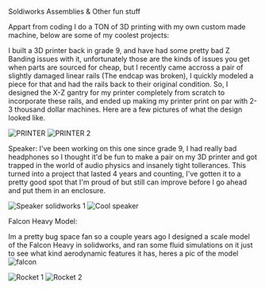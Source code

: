 
Soldiworks Assemblies & Other fun stuff

Appart from coding I do a TON of 3D printing with my own custom made machine, below are some of my coolest projects:


I built a 3D printer back in grade 9, and have had some pretty bad Z Banding issues with it, unfortunately those are the kinds of issues you get when parts are sourced for cheap, but I recently came accross a pair of slightly damaged linear rails (The endcap was broken), I quickly modeled a piece for that and had the rails back to their original condition. So, I designed the X-Z gantry for my printer completely from scratch to incorporate these rails, and ended up making my printer print on par with 2-3 thousand dollar machines.
Here are a few pictures of what the design looked like.

![PRINTER](https://user-images.githubusercontent.com/71618484/93735553-3e371c80-fbab-11ea-9eb5-a6f807d7d864.PNG)
![PRINTER 2](https://user-images.githubusercontent.com/71618484/93735550-3d05ef80-fbab-11ea-849d-e7b70d76ad45.PNG)

Speaker:
I've been working on this one since grade 9, I had really bad headphones so I thought it'd be fun to make a pair on my 3D printer and got trapped in the world of audio physics and insanely tight tollerances. This turned into a project that lasted 4 years and counting, I've gotten it to a pretty good spot that I'm proud of but still can improve before I go ahead and put them in an enclosure.

![Speaker solidworks 1](https://user-images.githubusercontent.com/71618484/93734989-5e65dc00-fba9-11ea-9fa1-81da282808ba.PNG)
![Cool speaker](https://user-images.githubusercontent.com/71618484/93735106-d46a4300-fba9-11ea-8997-f26cff6abf22.PNG)

Falcon Heavy Model:

Im a pretty bug space fan so a couple years ago I designed a scale model of the Falcon Heavy in solidworks, and ran some fluid simulations on it just to see what kind aerodynamic features it has, heres a pic of the model
![falcon](https://user-images.githubusercontent.com/71618484/93808388-e71c6080-fc19-11ea-9d0a-0994ec54bf0d.gif)

![Rocket 1](https://user-images.githubusercontent.com/71618484/93734867-ff07cc00-fba8-11ea-9d81-20e3840b0cdb.PNG)
![Rocket 2](https://user-images.githubusercontent.com/71618484/93734893-1777e680-fba9-11ea-9c2a-2f1447a2fb6e.PNG)
